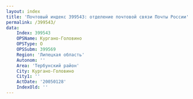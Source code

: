 ```yaml
---
layout: index
title: 'Почтовый индекс 399543: отделение почтовой связи Почты России'
permalink: /399543/
data:
    Index: 399543
    OPSName: Кургано-Головино
    OPSType: О
    OPSSubm: 399569
    Region: 'Липецкая область'
    Autonom: ''
    Area: 'Тербунский район'
    City: Кургано-Головино
    City1: ''
    ActDate: '20050128'
    IndexOld: ''
---
```

